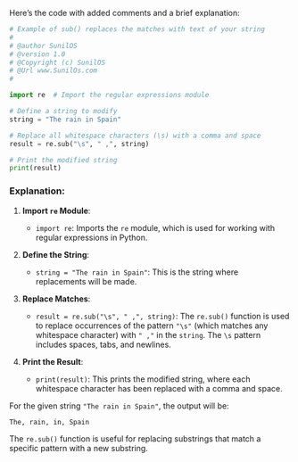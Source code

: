 Here’s the code with added comments and a brief explanation:

```python
# Example of sub() replaces the matches with text of your string
#
# @author SunilOS  
# @version 1.0
# @Copyright (c) SunilOS  
# @Url www.SunilOs.com
#

import re  # Import the regular expressions module

# Define a string to modify
string = "The rain in Spain"

# Replace all whitespace characters (\s) with a comma and space
result = re.sub("\s", " ,", string)

# Print the modified string
print(result)
```

### Explanation:

1. **Import `re` Module**:
   - `import re`: Imports the `re` module, which is used for working with regular expressions in Python.

2. **Define the String**:
   - `string = "The rain in Spain"`: This is the string where replacements will be made.

3. **Replace Matches**:
   - `result = re.sub("\s", " ,", string)`: The `re.sub()` function is used to replace occurrences of the pattern `"\s"` (which matches any whitespace character) with `" ,"` in the `string`. The `\s` pattern includes spaces, tabs, and newlines.

4. **Print the Result**:
   - `print(result)`: This prints the modified string, where each whitespace character has been replaced with a comma and space.

For the given string `"The rain in Spain"`, the output will be:
```
The, rain, in, Spain
```

The `re.sub()` function is useful for replacing substrings that match a specific pattern with a new substring.
